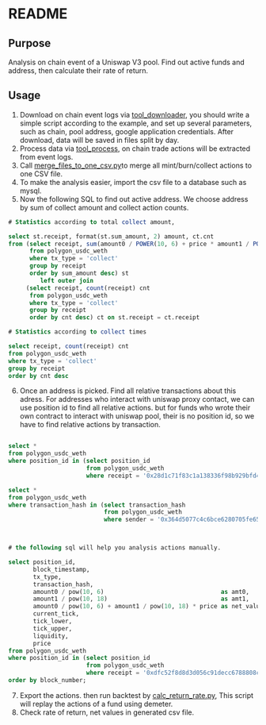 # README

## Purpose

Analysis on chain event of a Uniswap V3 pool. Find out active funds and address, then calculate their rate of return.

## Usage

1. Download on chain event logs via [tool_downloader](..%2Ftool_downloader), you should write a simple script according to the example, and set up several parameters, such as chain, pool address, google application credentials. After download, data will be saved in files split by day.
2. Process data via [tool_process](..%2Ftool_process), on chain trade actions will be extracted from event logs.
3. Call [merge_files_to_one_csv.py](merge_files_to_one_csv.py)to merge all mint/burn/collect actions to one CSV file.
4. To make the analysis easier, import the csv file to a database such as mysql. 
5. Now the following SQL to find out active address. We choose address by sum of collect amount and collect action counts.

```sql
# Statistics according to total collect amount,

select st.receipt, format(st.sum_amount, 2) amount, ct.cnt
from (select receipt, sum(amount0 / POWER(10, 6) + price * amount1 / POWER(10, 18)) sum_amount
      from polygon_usdc_weth
      where tx_type = 'collect'
      group by receipt
      order by sum_amount desc) st
         left outer join
     (select receipt, count(receipt) cnt
      from polygon_usdc_weth
      where tx_type = 'collect'
      group by receipt
      order by cnt desc) ct on st.receipt = ct.receipt

# Statistics according to collect times

select receipt, count(receipt) cnt
from polygon_usdc_weth
where tx_type = 'collect'
group by receipt
order by cnt desc
```

6. Once an address is picked. Find all relative transactions about this adress. For addresses who interact with uniswap proxy contact, we can use position id to find all relative actions. but for funds who wrote their own contract to interact with uniswap pool, their is no position id, so we have to find relative actions by transaction. 

```sql

select *
from polygon_usdc_weth
where position_id in (select position_id
                      from polygon_usdc_weth
                      where receipt = '0x28d1c71f83c1a138336f98b929bfd44e54114a8b')

select *
from polygon_usdc_weth
where transaction_hash in (select transaction_hash
                           from polygon_usdc_weth
                           where sender = '0x364d5077c4c6bce6280705fe657fc4c55fdac363')



# the following sql will help you analysis actions manually.

select position_id,
       block_timestamp,
       tx_type,
       transaction_hash,
       amount0 / pow(10, 6)                                 as amt0,
       amount1 / pow(10, 18)                                as amt1,
       amount0 / pow(10, 6) + amount1 / pow(10, 18) * price as net_value,
       current_tick,
       tick_lower,
       tick_upper,
       liquidity,
       price
from polygon_usdc_weth
where position_id in (select position_id
                      from polygon_usdc_weth
                      where receipt = '0xdfc52f8d8d3d056c91decc6788808c7e172d1ac2')
order by block_number;

```

7. Export the actions. then run backtest by [calc_return_rate.py](calc_return_rate.py), This script will replay the actions of a fund using demeter. 
8. Check rate of return, net values in generated csv file.

